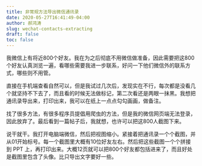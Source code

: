 ```yaml
---
title: 非常规方法导出微信通讯录
date: 2020-05-27T16:41:49-04:00
author: 郝鸿涛
slug: wechat-contacts-extracting
draft: false
toc: false
---
```


我微信上有将近800个好友。我在为之后彻底不用微信做准备，因此需要把这800个好友认真浏览一遍，看哪些需要我进一步联系，好问一下他们微信外的联系方式，哪些则不用管。

直接在手机端查看自然可以，但是我试过几次后，发现实在不行，每次都是没看几个就坚持不下去了，而且看的时候无法做标记，第二次看还是两眼一抹黑。我想把通讯录导出来，打印出来，我可以在纸上一点点勾勾画画，做备注。

找了很多方法，有很多程序员提倡用爬虫的方法，但是我的微信网页端无法登录，因此放弃了。最后看到一篇帖子后，我就想，也许可以把这800人截图下来。

说干就干。我打开电脑端微信，然后把视图缩小。紧接着把通讯录一个个截图，并从01开始标号。每一个截图里大概有10位好友左右。然后把这些截图一个个拼接到 PPT 上，再打印出来。大概12页就可以把800个好友都包括进来了，而且好处是截图里包含了头像。比只导出文字要好一些。


